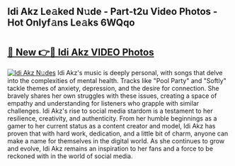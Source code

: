 ## Idi Akz Le𝚊ked N𝚞de - Part-t2u Video Photos - Hot Onlyf𝚊ns Le𝚊ks 6WQqo

# <h2><a href="http://ab20161.deff.icu/?id=Idi+Akz">🔗 New 👉🔴 Idi Akz VIDEO Photos</a></h2>

[![Idi Akz N𝚞des](https://i.imgur.com/rIISA9y.gif)](http://ab20161.deff.icu/?id=Idi+Akz)
Idi Akz's music is deeply personal, with songs that delve into the complexities of mental health. Tracks like "Pool Party" and "Softly" tackle themes of anxiety, depression, and the desire for connection. She bravely shares her own struggles with these issues, creating a space of empathy and understanding for listeners who grapple with similar challenges. Idi Akz's rise to social media stardom is a testament to her resilience, creativity, and authenticity. From her humble beginnings as a gamer to her current status as a content creator and model, Idi Akz has proven that with hard work, dedication, and a little bit of charm, anyone can make a name for themselves in the digital world. As she continues to grow and evolve, Idi Akz remains an inspiration to her fans and a force to be reckoned with in the world of social media.
